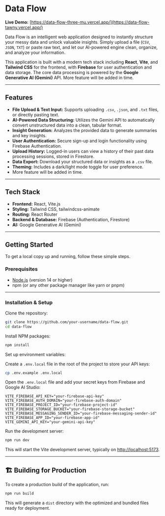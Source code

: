 # Data Flow

**Live Demo:** [https://data-flow-three-mu.vercel.app/](https://data-flow-tawny.vercel.app/)

Data Flow is an intelligent web application designed to instantly structure your messy data and unlock valuable insights. Simply upload a file (`CSV`, `JSON`, `TXT`) or paste raw text, and let our AI-powered engine clean, organize, and analyze your information.

This application is built with a modern tech stack including **React**, **Vite**, and **Tailwind CSS** for the frontend, with **Firebase** for user authentication and data storage. The core data processing is powered by the **Google Generative AI (Gemini)** API. More feature will be added in time.

---

## Features

- **File Upload & Text Input:** Supports uploading `.csv`, `.json`, and `.txt` files, or directly pasting text.
- **AI-Powered Data Structuring:** Utilizes the Gemini API to automatically convert unstructured data into a clean, tabular format.
- **Insight Generation:** Analyzes the provided data to generate summaries and key insights.
- **User Authentication:** Secure sign-up and login functionality using Firebase Authentication.
- **Upload History:** Logged-in users can view a history of their past data processing sessions, stored in Firestore.
- **Data Export:** Download your structured data or insights as a `.csv` file.
- **Theming:** Includes a dark/light mode toggle for user preference.
- More feature will be added in time.

---

## Tech Stack

- **Frontend:** React, Vite.js
- **Styling:** Tailwind CSS, tailwindcss-animate
- **Routing:** React Router
- **Backend & Database:** Firebase (Authentication, Firestore)
- **AI:** Google Generative AI (Gemini)

---

## Getting Started

To get a local copy up and running, follow these simple steps.

### Prerequisites

- [Node.js](https://nodejs.org/) (version 14 or higher)
- npm (or any other package manager like yarn or pnpm)

---

### Installation & Setup

Clone the repository:

```bash
git clone https://github.com/your-username/data-flow.git
cd data-flow
```

Install NPM packages:

```bash
npm install
```

Set up environment variables:

Create a `.env.local` file in the root of the project to store your API keys:

```bash
cp .env.example .env.local
```

Open the `.env.local` file and add your secret keys from Firebase and Google AI Studio:

```env
VITE_FIREBASE_API_KEY="your-firebase-api-key"
VITE_FIREBASE_AUTH_DOMAIN="your-firebase-auth-domain"
VITE_FIREBASE_PROJECT_ID="your-firebase-project-id"
VITE_FIREBASE_STORAGE_BUCKET="your-firebase-storage-bucket"
VITE_FIREBASE_MESSAGING_SENDER_ID="your-firebase-messaging-sender-id"
VITE_FIREBASE_APP_ID="your-firebase-app-id"
VITE_GEMINI_API_KEY="your-gemini-api-key"
```

Run the development server:

```bash
npm run dev
```

This will start the Vite development server, typically on [http://localhost:5173](http://localhost:5173).

---

## 🏗 Building for Production

To create a production build of the application, run:

```bash
npm run build
```

This will generate a `dist` directory with the optimized and bundled files ready for deployment.
